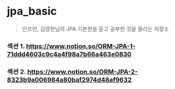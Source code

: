 # jpa_basic
> 인프런, 김영한님의 JPA 기본편을 듣고 공부한 것을 올리는 저장소

### 섹션 1. https://www.notion.so/ORM-JPA-1-71ddd4603c9c4a4f98a7b66a463e0830
### 섹션 2. https://www.notion.so/ORM-JPA-2-8323b9a006984a80baf2974d48af9632
